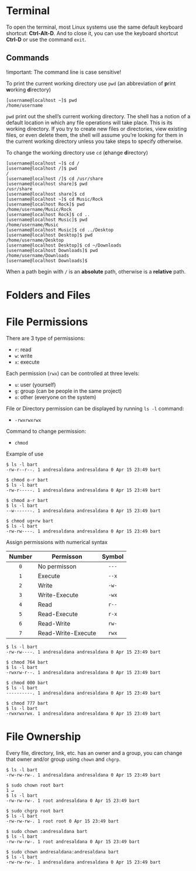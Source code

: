 # Terminal

To open the terminal, most Linux systems use the same default keyboard shortcut: **Ctrl-Alt-D**. And to close it, you can use the keyboard shortcut **Ctrl-D** or use the command `exit`.

## Commands

!important: The command line is case sensitive!

To print the current working directory use `pwd` (an abbreviation of **p**rint **w**orking **d**irectory)

```console
[username@localhost ~]$ pwd
/home/username
```

`pwd` print out the shell’s current working directory. The shell has a notion of a default location in which any file operations will take place. This is its working directory. If you try to create new files or directories, view existing files, or even delete them, the shell will assume you’re looking for them in the current working directory unless you take steps to specify otherwise.

To change the working directory use `cd` (**c**hange **d**irectory)

```console
[username@localhost ~]$ cd /
[username@localhost /]$ pwd
/
[username@localhost /]$ cd /usr/share
[username@localhost share]$ pwd
/usr/share
[username@localhost share]$ cd
[username@localhost ~]$ cd Music/Rock
[username@localhost Rock]$ pwd
/home/username/Music/Rock
[username@localhost Rock]$ cd ..
[username@localhost Music]$ pwd
/home/username/Music
[username@localhost Music]$ cd ../Desktop
[username@localhost Desktop]$ pwd
/home/username/Desktop
[username@localhost Desktop]$ cd ~/Downloads
[username@localhost Downloads]$ pwd
/home/username/Downloads
[username@localhost Downloads]$
```

When a path begin with `/` is an **absolute** path, otherwise is a **relative** path. 





# Folders and Files





# File Permissions

There are 3 type of permissions:

* `r`: read
* `w`: write
* `x`: execute

Each permission (`rwx`) can be controlled at three levels:

* `u`: user (yourself)
* `g`: group (can be people in the same project)
* `o`: other (everyone on the system)

File or Directory permission can be displayed by running `ls -l` command:

* `-rwxrwxrwx`

Command to change permission:

* `chmod`

Example of use

```console
$ ls -l bart
-rw-r--r--. 1 andresaldana andresaldana 0 Apr 15 23:49 bart

$ chmod o-r bart   
$ ls -l bart
-rw-r-----. 1 andresaldana andresaldana 0 Apr 15 23:49 bart

$ chmod a-r bart
$ ls -l bart
--w-------. 1 andresaldana andresaldana 0 Apr 15 23:49 bart

$ chmod ug+rw bart
$ ls -l bart
-rw-rw----. 1 andresaldana andresaldana 0 Apr 15 23:49 bart
```

Assign permissions with numerical syntax

| Number | Permisson          | Symbol |
| :----: | ------------------ | :----: |
| `0`    | No permisson       | `---`  |
| `1`    | Execute            | `--x`  |
| `2`    | Write              | `-w-`  |
| `3`    | Write-Execute      | `-wx`  |
| `4`    | Read               | `r--`  |
| `5`    | Read-Execute       | `r-x`  |
| `6`    | Read-Write         | `rw-`  |
| `7`    | Read-Write-Execute | `rwx`  |

```console
$ ls -l bart
-rw-rw----. 1 andresaldana andresaldana 0 Apr 15 23:49 bart

$ chmod 764 bart   
$ ls -l bart    
-rwxrw-r--. 1 andresaldana andresaldana 0 Apr 15 23:49 bart

$ chmod 000 bart
$ ls -l bart    
----------. 1 andresaldana andresaldana 0 Apr 15 23:49 bart

$ chmod 777 bart   
$ ls -l bart    
-rwxrwxrwx. 1 andresaldana andresaldana 0 Apr 15 23:49 bart
```

# File Ownership

Every file, directory, link, etc. has an owner and a group, you can change that owner and/or group using `chown` and `chgrp`.

```console
$ ls -l bart
-rw-rw-rw-. 1 andresaldana andresaldana 0 Apr 15 23:49 bart

$ sudo chown root bart                                                                1 ↵
$ ls -l bart
-rw-rw-rw-. 1 root andresaldana 0 Apr 15 23:49 bart

$ sudo chgrp root bart
$ ls -l bart
-rw-rw-rw-. 1 root root 0 Apr 15 23:49 bart

$ sudo chown :andresaldana bart                   
$ ls -l bart
-rw-rw-rw-. 1 root andresaldana 0 Apr 15 23:49 bart

$ sudo chown andresaldana:andresaldana bart       
$ ls -l bart
-rw-rw-rw-. 1 andresaldana andresaldana 0 Apr 15 23:49 bart
```









































